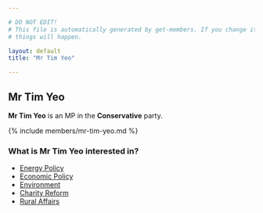 ```yaml
---

# DO NOT EDIT!
# This file is automatically generated by get-members. If you change it, bad
# things will happen.

layout: default
title: "Mr Tim Yeo"

---
```


## Mr Tim Yeo

**Mr Tim Yeo** is an MP in the **Conservative** party.

{% include members/mr-tim-yeo.md %}

### What is Mr Tim Yeo interested in?


* [Energy Policy](/interests/energy-policy.html)
* [Economic Policy](/interests/economic-policy.html)
* [Environment](/interests/environment.html)
* [Charity Reform](/interests/charity-reform.html)
* [Rural Affairs](/interests/rural-affairs.html)
